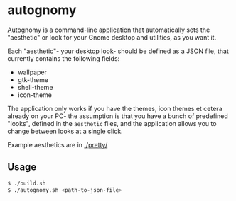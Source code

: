 # autognomy

Autognomy is a command-line application that automatically sets the "aesthetic" or look for your Gnome desktop and utilities, as you want it.

Each "aesthetic"- your desktop look- should be defined as a JSON file, that currently contains the following fields:

* wallpaper 
* gtk-theme
* shell-theme
* icon-theme 

The application only works if you have the themes, icon themes et cetera already on your PC- the assumption is that you have a bunch of predefined "looks", defined in the `aesthetic` files, and the application allows you to change between looks at a single click.

Example aesthetics are in [./pretty/](./pretty)

## Usage

```bash
$ ./build.sh
$ ./autognomy.sh <path-to-json-file>
``` 